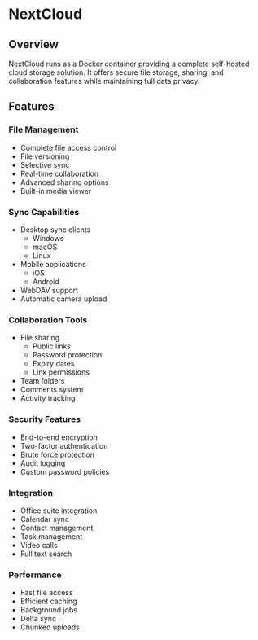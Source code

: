 # NextCloud

## Overview

NextCloud runs as a Docker container providing a complete self-hosted cloud storage solution. It offers secure file storage, sharing, and collaboration features while maintaining full data privacy.

## Features

### File Management

- Complete file access control
- File versioning
- Selective sync
- Real-time collaboration
- Advanced sharing options
- Built-in media viewer

### Sync Capabilities

- Desktop sync clients
  - Windows
  - macOS
  - Linux
- Mobile applications
  - iOS
  - Android
- WebDAV support
- Automatic camera upload

### Collaboration Tools

- File sharing
  - Public links
  - Password protection
  - Expiry dates
  - Link permissions
- Team folders
- Comments system
- Activity tracking

### Security Features

- End-to-end encryption
- Two-factor authentication
- Brute force protection
- Audit logging
- Custom password policies

### Integration

- Office suite integration
- Calendar sync
- Contact management
- Task management
- Video calls
- Full text search

### Performance

- Fast file access
- Efficient caching
- Background jobs
- Delta sync
- Chunked uploads
